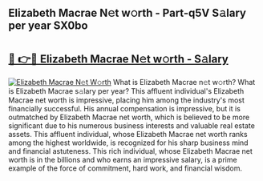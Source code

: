 ## Elizabeth Macrae N𝚎t w𝚘rth - Part-q5V S𝚊lary per year SX0bo

# <h2><a href="http://gc2cpl.nevu.top/?p=Elizabeth+Macrae">🔗 👉🔴 Elizabeth Macrae N𝚎t w𝚘rth - S𝚊lary</a></h2>

[![Elizabeth Macrae N𝚎t W𝚘rth](https://i.imgur.com/Oavwk0R.jpeg)](http://gc2cpl.nevu.top/?p=Elizabeth+Macrae)
What is Elizabeth Macrae n𝚎t w𝚘rth? What is Elizabeth Macrae s𝚊lary per year?
This affluent individual's Elizabeth Macrae net worth is impressive, placing him among the industry's most financially successful. His annual compensation is impressive, but it is outmatched by Elizabeth Macrae net worth, which is believed to be more significant due to his numerous business interests and valuable real estate assets. This affluent individual, whose Elizabeth Macrae net worth ranks among the highest worldwide, is recognized for his sharp business mind and financial astuteness. This rich individual, whose Elizabeth Macrae net worth is in the billions and who earns an impressive salary, is a prime example of the force of commitment, hard work, and financial wisdom.
